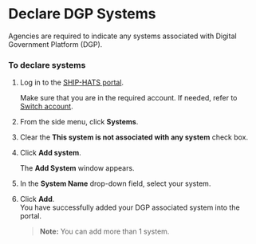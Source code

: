 # Declare DGP Systems

Agencies are required to indicate any systems associated with Digital Government Platform (DGP). 

### To declare systems  
1. Log in to the [SHIP-HATS portal](https://portal.ship.gov.sg/).   

    Make sure that you are in the required account. If needed, refer to [Switch account](manage-account).
1. From the side menu, click **Systems**.
1. Clear the **This system is not associated with any system** check box. 

    <!--<kbd>![dgp](./images/nosys.png ':size=100%')</kbd>-->
1. Click **Add system**. 

    The **Add System** window appears.

    
1. In the **System Name** drop-down field, select your system. 

    <!--<kbd>![add sys](./images/addsys.png ':size=100%')</kbd>-->
1. Click **Add**.  
    You have successfully added your DGP associated system into the portal. 
    
    >**Note:** You can add more than 1 system.